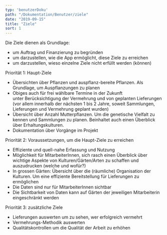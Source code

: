 ```yaml
---
typ: 'benutzerDoku'
path: "/Dokumentation/Benutzer/ziele"
date: "2019-09-15"
title: "Ziele"
sort: 1
---
```


Die Ziele dienen als Grundlage:

- um Auftrag und Finanzierung zu begründen
- um darzustellen, wie die App ermöglicht, diese Ziele zu erreichen
- um darzustellen, wieso einzelne Ziele nicht erfüllt werden (können)


Priorität 1: Haupt-Ziele

- Übersichten über Pflanzen und auspflanz-bereite Pflanzen.
  Als Grundlage, um Auspflanzungen zu planen
- Obiges auch für frei wählbare Termine in der Zukunft<br/>
  unter Berücksichtigung der Vermehrung und von geplanten Lieferungen<br/>
  (vor allem innerhalb der nächsten 1 bis 2 Jahre, soweit Sammlungen, Lieferungen und Vermehrung geplant wurden)
- Übersicht über Anzahl Mutterpflanzen.
  Um die genetische Vielfalt zu kennen und Sammlungen zu planen.
  Beinhaltet auch einen Überblick über Erhaltungskulturen.
- Dokumentation über Vorgänge im Projekt

Priorität 2: Voraussetzungen, um die Haupt-Ziele zu erreichen

- Effiziente und quell-nahe Erfassung und Nutzung
- Möglichkeit für MitarbeiterInnen, sich rasch einen Überblick über wichtige Aspekte von Kulturen/Gärten/Arten zu schaffen und auszudrucken (welche und wofür?)
- In grossen Gärten: Übersicht über die (räumliche) Organisation der Kulturen.
  Um eine effiziente Bereitstellung für Lieferungen zu ermöglichen
- Die Daten sind nur für MitarbeiterInnen sichtbar
- Die Sichtbarkeit von Daten kann auf Gärten der jeweiligen Mitarbeiterin eingeschränkt werden

Priorität 3: zusätzliche Ziele

- Lieferungen auswerten um zu sehen, wer erfolgreich vermehrt
- Vermehrungs-Methodik auswerten
- Qualitätskontrollen um die Qualität der Arbeit zu erhöhen